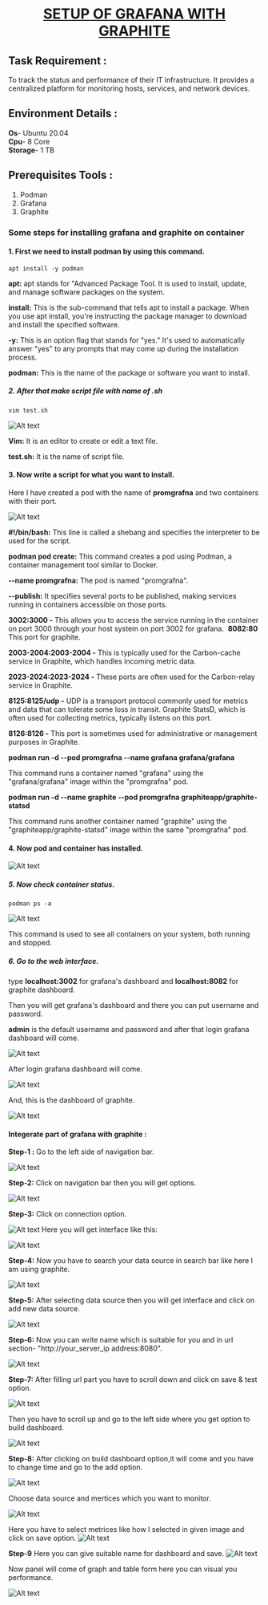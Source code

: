  <u><h1 style="text-align:center">SETUP OF GRAFANA WITH GRAPHITE </h1></u>

 ## Task Requirement :
To track the status and performance of their IT infrastructure. It provides a centralized platform for monitoring hosts, services, and network devices.

## Environment Details :
**Os**- Ubuntu 20.04</br>
**Cpu**- 8 Core</br>
**Storage**- 1 TB</br>

## Prerequisites Tools :
1. Podman 
2. Grafana 
3. Graphite
   
### Some steps  for installing grafana and graphite on container</br>
#### 1. First we need to install podman by using this command.
```
apt install -y podman
```
**apt:** apt stands for "Advanced Package Tool. It is used to install, update, and manage software packages on the system.

**install:** This is the sub-command that tells apt to install a package. When you use apt install, you're instructing the package manager to download and install the specified software.

**-y:** This is an option flag that stands for "yes." It's used to automatically answer "yes" to any prompts that may come up during the installation process.

**podman:** This is the name of the package or software you want to install.

##### 2. After that make script file with name of .sh
```
vim test.sh
```
![Alt text](<Screenshot from 2023-09-21 21-25-30.png>)

 **Vim:** It is an editor to create or edit a text file.

 **test.sh:** It is the name of script file.

#### 3. Now write a script for what you want to install.

Here I have created a pod with the name of **promgrafna** and two containers with their port.

![Alt text](<Screenshot from 2023-09-21 21-46-48.png>)

**#!/bin/bash:** This line is called a shebang and specifies the interpreter to be used for the script.

**podman pod create:** This command creates a pod using Podman, a container management tool similar to Docker.

 **--name promgrafna:** The pod is named "promgrafna".

**--publish:** It specifies several ports to be published, making services running in containers accessible on those ports. 

**3002:3000 -** This allows you to access the service running in the container on port 3000 through your host system on port 3002 for grafana.
 **8082:80** This port for graphite.

**2003-2004:2003-2004 -** This is typically used for the Carbon-cache service in Graphite, which handles incoming metric data.

**2023-2024:2023-2024  -** These ports are often used for the Carbon-relay service in Graphite.

**8125:8125/udp -** UDP is a transport protocol commonly used for metrics and data that can tolerate some loss in transit. Graphite StatsD, which is often used for collecting metrics, typically listens on this port.

**8126:8126 -** This port is sometimes used for administrative or management purposes in Graphite.

**podman run -d --pod promgrafna --name grafana grafana/grafana**

This command runs a container named "grafana" using the "grafana/grafana" image within the "promgrafna" pod.

**podman run -d --name graphite --pod promgrafna graphiteapp/graphite-statsd**

This command runs another container named "graphite" using the "graphiteapp/graphite-statsd" image within the same "promgrafna" pod.

#### 4. Now pod and container has installed.

![Alt text](<Screenshot from 2023-09-22 11-50-19.png>)


##### 5. Now check container status.
```
podman ps -a
```
![Alt text](<Screenshot from 2023-09-22 12-18-00.png>)

This command is used to see all containers on your system, both running and stopped.

##### 6. Go to the web interface.

type **localhost:3002** for grafana's dashboard and  **localhost:8082** for graphite dashboard.

Then you will get grafana's dashboard and there you can put username and password.

**admin** is the default username and password and after that login grafana dashboard will come.



![Alt text](1.5.png)

After login grafana dashboard will come.

![Alt text](1.7.png)


And, this is the dashboard of graphite.

![Alt text](<Screenshot from 2023-09-16 22-48-24.png>)


####  Integerate  part of grafana with graphite :

**Step-1 :** Go to the left side of navigation bar.

![Alt text](navigation.png)

**Step-2:** Click on navigation bar then you will get options.

![Alt text](1.8.png)

**Step-3:** Click on connection option.

![Alt text](connection.png)
Here you will get interface like this:

![Alt text](<Screenshot from 2023-09-22 16-07-54.png>)

**Step-4:** Now you have to search your data source in search bar like here I am using graphite.

![Alt text](rect8072.png)

**Step-5:** After selecting data source then you will get interface and click on  add new data source.

![Alt text](<ad new datat source.png>)

**Step-6:** Now you can write name which is suitable for you and in url section-
  "http://your_server_ip address:8080".


![Alt text](url.png)

**Step-7:** After filling url part you have to scroll down and click on save & test option.

![Alt text](<save n test.png>)

 Then you have to scroll up and go to the left side where you get option to build dashboard.

![Alt text](build.png) 

**Step-8:** After clicking on build dashboard option,it will come and you have to change time and go to the add option.

![Alt text](time.png)

Choose data source and mertices which you want to monitor.

![Alt text](metric.png)


Here you have to select metrices like how I selected in given image and click on save option.
![Alt text](save.png)

**Step-9** Here you can give suitable name for dashboard and save.
![Alt text](last.png)

Now panel will come of graph and table form here you can visual you performance.

![Alt text](<2nd last.png>)






